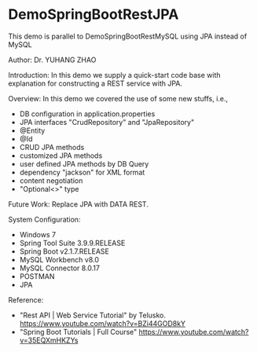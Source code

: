 # DemoSpringBootRestJPA
This demo is parallel to DemoSpringBootRestMySQL using JPA instead of MySQL

Author: Dr. YUHANG ZHAO

Introduction: 
In this demo we supply a quick-start code base with explanation for constructing a REST service with JPA.

Overview:
In this demo we covered the use of some new stuffs, 
i.e., 
- DB configuration in application.properties
- JPA interfaces "CrudRepository" and "JpaRepository"
- @Entity
- @Id
- CRUD JPA methods
- customized JPA methods
- user defined JPA methods by DB Query
- dependency "jackson" for XML format
- content negotiation
- "Optional<>" type

Future Work: Replace JPA with DATA REST.

System Configuration:
- Windows 7
- Spring Tool Suite 3.9.9.RELEASE
- Spring Boot v2.1.7.RELEASE
- MySQL Workbench v8.0
- MySQL Connector 8.0.17
- POSTMAN
- JPA

Reference: 
- "Rest API | Web Service Tutorial" by Telusko. https://www.youtube.com/watch?v=BZi44GOD8kY
- "Spring Boot Tutorials | Full Course" https://www.youtube.com/watch?v=35EQXmHKZYs

